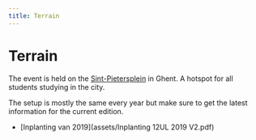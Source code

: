 ```yaml
---
title: Terrain
---
```


# Terrain

The event is held on the [Sint-Pietersplein](https://visit.gent.be/nl/zien-doen/sint-pietersplein) in Ghent. A hotspot for all students studying in the city.

The setup is mostly the same every year but make sure to get the latest information for the current edition.

- [Inplanting van 2019](assets/Inplanting 12UL 2019 V2.pdf)